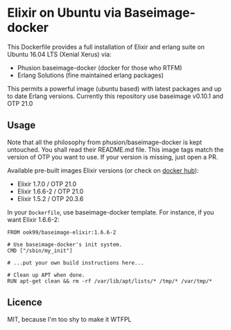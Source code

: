 # Elixir on Ubuntu via Baseimage-docker

This Dockerfile provides a full installation of Elixir and erlang suite on Ubuntu 16.04 LTS (Xenial Xerus) via:
  * Phusion baseimage-docker (docker for those who RTFM)
  * Erlang Solutions (fine maintained erlang packages)

This permits a powerful image (ubuntu based) with latest packages and up to date Erlang versions.
Currently this repository use baseimage v0.10.1 and OTP 21.0

## Usage

Note that all the philosophy from phusion/baseimage-docker is kept untouched. You shall read their README.md file.
This image tags match the version of OTP you want to use. If your version is missing, just open a PR.

Available pre-built images Elixir versions (or check on [docker hub](https://hub.docker.com/r/ook99/baseimage-elixir/tags/)):
  * Elixir 1.7.0 / OTP 21.0
  * Elixir 1.6.6-2 / OTP 21.0
  * Elixir 1.5.2 / OTP 20.3.6

In your `Dockerfile`, use baseimage-docker template. For instance, if you want Elixir 1.6.6-2:

```
FROM ook99/baseimage-elixir:1.6.6-2

# Use baseimage-docker's init system.
CMD ["/sbin/my_init"]

# ...put your own build instructions here...

# Clean up APT when done.
RUN apt-get clean && rm -rf /var/lib/apt/lists/* /tmp/* /var/tmp/*
```

## Licence

MIT, because I'm too shy to make it WTFPL
